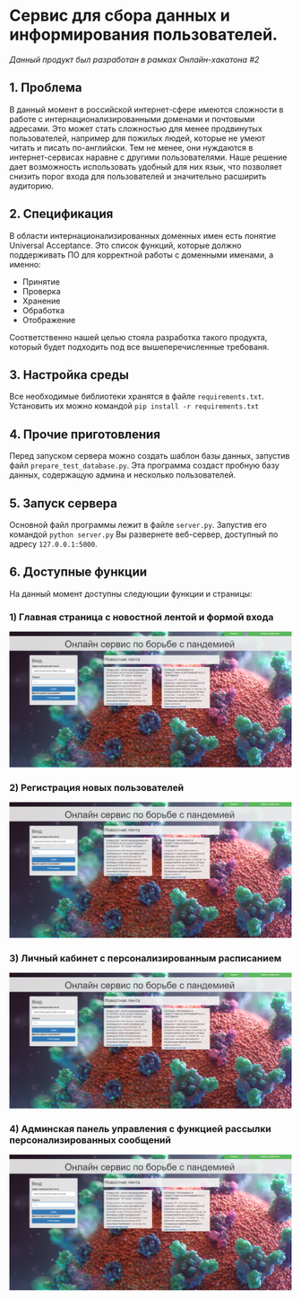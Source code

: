 # Сервис для сбора данных и информирования пользователей.

*Данный продукт был разработан в рамках Онлайн-хакатона #2*

## 1. Проблема
В данный момент в российской интернет-сфере имеются сложности в работе с интернационализированными доменами и почтовыми адресами. Это может стать сложностью для менее продвинутых пользователей, например для пожилых людей, которые не умеют читать и писать по-английски. Тем не менее, они нуждаются в интернет-сервисах наравне с другими пользователями. Наше решение дает возможность использовать удобный для них язык, что позволяет снизить порог входа для пользователей и значительно расширить аудиторию.

## 2. Спецификация
В области интернационализированных доменных имен есть понятие Universal Acceptance. Это список функций, которые должно поддерживать ПО для корректной работы с доменными именами, а именно:
- Принятие
- Проверка
- Хранение
- Обработка
- Отображение

Соответственно нашей целью стояла разработка такого продукта, который будет подходить под все вышеперечисленные требованя.

## 3. Настройка среды
Все необходимые библиотеки хранятся в файле `requirements.txt`. Установить их можно командой `pip install -r requirements.txt`

## 4. Прочие приготовления
Перед запуском сервера можно создать шаблон базы данных, запустив файл `prepare_test_database.py`. Эта программа создаст пробную базу данных, содержащую админа и несколько пользователей.

## 5. Запуск сервера
Основной файл программы лежит в файле `server.py`. Запустив его командой `python server.py` Вы развернете веб-сервер, доступный по адресу `127.0.0.1:5000`. 

## 6. Доступные функции
На данный момент доступны следующии функции и страницы:

### 1) Главная страница с новостной лентой и формой входа
![alt text](https://github.com/mikgorn/hack2dns/blob/master/screenshots/Screenshot_28.png?raw=true)

### 2) Регистрация новых пользователей
![alt text](https://github.com/mikgorn/hack2dns/blob/master/screenshots/Screenshot_28.png?raw=true)

### 3) Личный кабинет с персонализированным расписанием
![alt text](https://github.com/mikgorn/hack2dns/blob/master/screenshots/Screenshot_28.png?raw=true)

### 4) Админская панель управления с функцией рассылки персонализированных сообщений
![alt text](https://github.com/mikgorn/hack2dns/blob/master/screenshots/Screenshot_28.png?raw=true)
